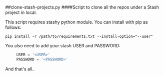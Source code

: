 ##clone-stash-projects.py
####Script to clone all the repos under a Stash project in local.

This script requires stashy python module. You can install with pip as follows:
```
pip install -r /path/to/requirements.txt --install-option="--user"
```
You also need to add your stash USER and PASSWORD:
```python
     USER = '<USER>'
     PASSWORD = '<PASSWORD>'
```
And that's all..
